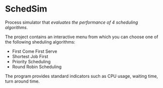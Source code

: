 
# SchedSim
Process simulator that *evaluates the performance of 4 scheduling algorithms*. 

The project contains an interactive menu from which you can choose one of the following sheduling algorithms:
- First Come First Serve
- Shortest Job First
- Priority Scheduling
- Round Robin Scheduling

The program provides standard indicators such as CPU usage, waiting time, turn around time.
